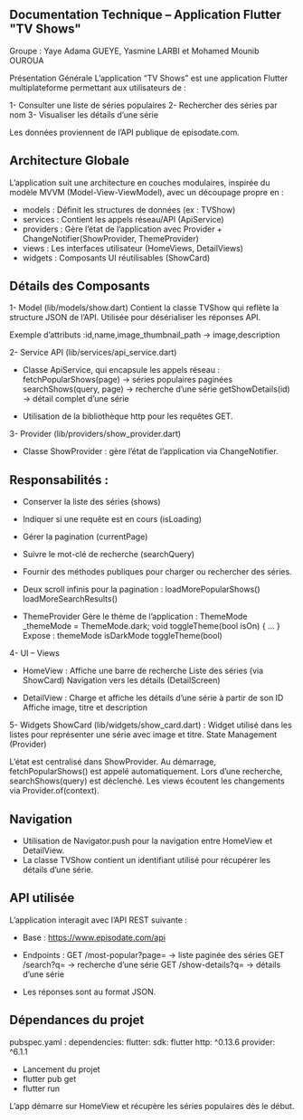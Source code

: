 ## Documentation Technique – Application Flutter "TV Shows"

Groupe : Yaye Adama GUEYE, Yasmine LARBI et Mohamed Mounib OUROUA

Présentation Générale L’application “TV Shows” est une application Flutter multiplateforme
permettant aux utilisateurs de :

1- Consulter une liste de séries populaires
2- Rechercher des séries par nom
3- Visualiser les détails d’une série

Les données proviennent de l’API publique de episodate.com.

## Architecture Globale

L’application suit une architecture en couches modulaires, inspirée du modèle MVVM (Model-View-ViewModel),
avec un découpage propre en :

- models : Définit les structures de données (ex : TVShow)
- services : Contient les appels réseau/API (ApiService)
- providers : Gère l’état de l’application avec Provider + ChangeNotifier(ShowProvider, ThemeProvider)
- views : Les interfaces utilisateur (HomeViews, DetailViews)
- widgets : Composants UI réutilisables (ShowCard)

## Détails des Composants

1- Model (lib/models/show.dart)
Contient la classe TVShow qui reflète la structure JSON de l’API.
Utilisée pour désérialiser les réponses API.

Exemple d’attributs :id,name,image_thumbnail_path → image,description

2- Service API (lib/services/api_service.dart)

- Classe ApiService, qui encapsule les appels réseau :
  fetchPopularShows(page) → séries populaires paginées
  searchShows(query, page) → recherche d’une série
  getShowDetails(id) → détail complet d’une série

- Utilisation de la bibliothèque http pour les requêtes GET.

3- Provider (lib/providers/show_provider.dart)

- Classe ShowProvider : gère l’état de l’application via ChangeNotifier.

## Responsabilités :

- Conserver la liste des séries (shows)
- Indiquer si une requête est en cours (isLoading)
- Gérer la pagination (currentPage)
- Suivre le mot-clé de recherche (searchQuery)
- Fournir des méthodes publiques pour charger ou rechercher des séries.
- Deux scroll infinis pour la pagination :
  loadMorePopularShows()
  loadMoreSearchResults()

- ThemeProvider
  Gère le thème de l’application :
  ThemeMode \_themeMode = ThemeMode.dark;
  void toggleTheme(bool isOn) { ... }
  Expose :
  themeMode
  isDarkMode
  toggleTheme(bool)

4- UI – Views

- HomeView :
  Affiche une barre de recherche
  Liste des séries (via ShowCard)
  Navigation vers les détails (DetailScreen)

- DetailView :
  Charge et affiche les détails d’une série à partir de son ID
  Affiche image, titre et description

5- Widgets
ShowCard (lib/widgets/show_card.dart) : Widget utilisé dans les listes pour représenter une série avec image et titre.
State Management (Provider)

L’état est centralisé dans ShowProvider.
Au démarrage, fetchPopularShows() est appelé automatiquement.
Lors d’une recherche, searchShows(query) est déclenché.
Les views écoutent les changements via Provider.of<ShowProvider>(context).

## Navigation

- Utilisation de Navigator.push pour la navigation entre HomeView et DetailView.
- La classe TVShow contient un identifiant utilisé pour récupérer les détails d’une série.

## API utilisée

L’application interagit avec l’API REST suivante :

- Base : https://www.episodate.com/api

- Endpoints :
  GET /most-popular?page= → liste paginée des séries
  GET /search?q= → recherche d’une série
  GET /show-details?q= → détails d’une série

- Les réponses sont au format JSON.

## Dépendances du projet

pubspec.yaml :
dependencies: flutter:
sdk: flutter http: ^0.13.6 provider: ^6.1.1

- Lancement du projet
- flutter pub get
- flutter run

L’app démarre sur HomeView et récupère les séries populaires dès le début.
